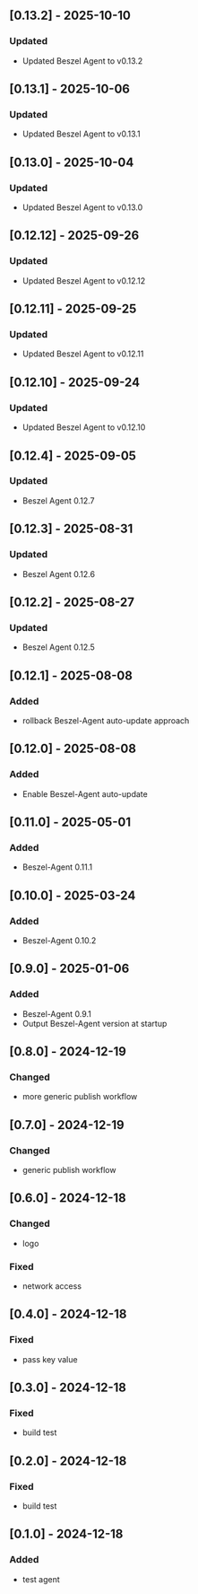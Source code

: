 ## [0.13.2] - 2025-10-10

### Updated

- Updated Beszel Agent to v0.13.2

## [0.13.1] - 2025-10-06

### Updated

- Updated Beszel Agent to v0.13.1

## [0.13.0] - 2025-10-04

### Updated

- Updated Beszel Agent to v0.13.0

## [0.12.12] - 2025-09-26

### Updated

- Updated Beszel Agent to v0.12.12

## [0.12.11] - 2025-09-25

### Updated

- Updated Beszel Agent to v0.12.11

## [0.12.10] - 2025-09-24

### Updated

- Updated Beszel Agent to v0.12.10

## [0.12.4] - 2025-09-05

### Updated

- Beszel Agent 0.12.7

## [0.12.3] - 2025-08-31

### Updated

- Beszel Agent 0.12.6

## [0.12.2] - 2025-08-27

### Updated

- Beszel Agent 0.12.5

## [0.12.1] - 2025-08-08

### Added

- rollback Beszel-Agent auto-update approach

## [0.12.0] - 2025-08-08

### Added

- Enable Beszel-Agent auto-update

## [0.11.0] - 2025-05-01

### Added

- Beszel-Agent 0.11.1

## [0.10.0] - 2025-03-24

### Added

- Beszel-Agent 0.10.2

## [0.9.0] - 2025-01-06

### Added

- Beszel-Agent 0.9.1
- Output Beszel-Agent version at startup

## [0.8.0] - 2024-12-19

### Changed

- more generic publish workflow

## [0.7.0] - 2024-12-19

### Changed

- generic publish workflow

## [0.6.0] - 2024-12-18

### Changed

- logo

### Fixed

- network access

## [0.4.0] - 2024-12-18

### Fixed

- pass key value

## [0.3.0] - 2024-12-18

### Fixed

- build test

## [0.2.0] - 2024-12-18

### Fixed

- build test

## [0.1.0] - 2024-12-18

### Added

- test agent
